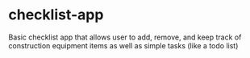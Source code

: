 # checklist-app
Basic checklist app that allows user to add, remove, and keep track of construction equipment items as well as simple tasks (like a todo list)
